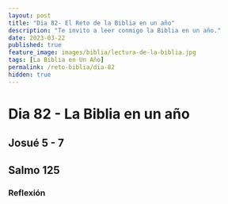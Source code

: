```yaml
---
layout: post
title: "Dia 82- El Reto de la Biblia en un año"
description: "Te invito a leer conmigo la Biblia en un año."
date: 2023-03-22
published: true
feature_image: images/biblia/lectura-de-la-biblia.jpg
tags: [La Biblia en Un Año]
permalink: /reto-biblia/dia-82
hidden: true
---
```


# Dia 82 - La Biblia en un año


## Josué 5 - 7

## Salmo 125

### Reflexión










